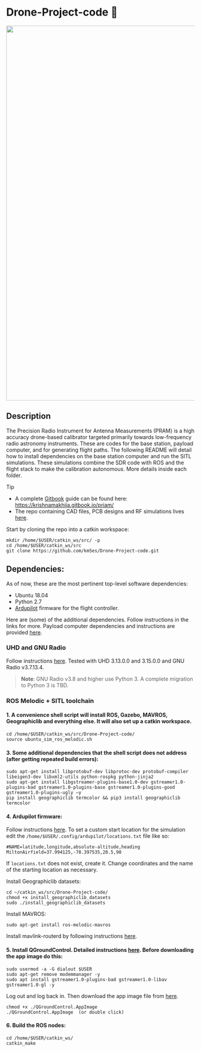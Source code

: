 # Drone-Project-code 🚁
<img src="calibration_animation v5.gif" width=1000 align=center>

## Description
The Precision Radio Instrument for Antenna Measurements (PRAM) is a high accuracy drone-based calibrator targeted primarily towards low-frequency radio astronomy instruments. These are codes for the base station, payload computer, and for generating flight paths. The following README will detail how to install dependencies on the base station computer and run the SITL simulations. These simulations combine the SDR code with ROS and the flight stack to make the calibration autonomous. More details inside each folder.  

>[!TIP]
>* A complete [Gitbook](app.gitbook.com) guide can be found here:\
>     https://krishnamakhija.gitbook.io/priam/
>* The repo containing CAD files, PCB designs and RF simulations lives [here](https://github.com/km5es/Drone-Project-CAD.git).

Start by cloning the repo into a catkin workspace:
```
mkdir /home/$USER/catkin_ws/src/ -p
cd /home/$USER/catkin_ws/src
git clone https://github.com/km5es/Drone-Project-code.git
```

## Dependencies:
As of now, these are the most pertinent top-level software dependencies:
- Ubuntu 18.04
- Python 2.7
- [Ardupilot](https://ardupilot.org/) firmware for the flight controller.

Here are (some) of the additional dependencies. Follow instructions in the links for more. Payload computer dependencies and instructions are provided [here](./Payload%20Computer).

### UHD and GNU Radio 
Follow instructions [here](https://kb.ettus.com/Building_and_Installing_the_USRP_Open-Source_Toolchain_(UHD_and_GNU_Radio)_on_Linux). Tested with UHD 3.13.0.0 and 3.15.0.0 and GNU Radio v3.7.13.4. 
> **Note**: GNU Radio v3.8 and higher use Python 3. A complete migration to Python 3 is TBD. 

### ROS Melodic + SITL toolchain

#### 1. A convenience shell script will install ROS, Gazebo, MAVROS, Geographiclib and everything else. It will also set up a catkin workspace.
```
cd /home/$USER/catkin_ws/src/Drone-Project-code/
source ubuntu_sim_ros_melodic.sh
```

#### 3. Some additional dependencies that the shell script does not address (after getting repeated build errors):
```
sudo apt-get install libprotobuf-dev libprotoc-dev protobuf-compiler libeigen3-dev libxml2-utils python-rospkg python-jinja2
sudo apt-get install libgstreamer-plugins-base1.0-dev gstreamer1.0-plugins-bad gstreamer1.0-plugins-base gstreamer1.0-plugins-good gstreamer1.0-plugins-ugly –y
pip install geographiclib termcolor && pip3 install geographiclib termcolor 
```

#### 4. Ardupilot firmware:
Follow instructions [here](https://ardupilot.org/dev/docs/sitl-simulator-software-in-the-loop.html). To set a custom start location for the simulation edit the ```/home/$USER/.config/ardupilot/locations.txt``` file like so:
```
#NAME=latitude,longitude,absolute-altitude,heading
MiltonAirfield=37.994125,-78.397535,28.5,90
```
If ```locations.txt``` does not exist, create it. Change coordinates and the name of the starting location as necessary.

Install Geographiclib datasets:
```
cd ~/catkin_ws/src/Drone-Project-code/
chmod +x install_geographiclib_datasets
sudo ./install_geographiclib_datasets
```

Install MAVROS:
```
sudo apt-get install ros-melodic-mavros
```
Install mavlink-routerd by following instructions [here](https://github.com/mavlink-router/mavlink-router). 

#### 5. Install QGroundControl. Detailed instructions [here](https://docs.qgroundcontrol.com/en/getting_started/download_and_install.html). Before downloading the app image do this:
```
sudo usermod -a -G dialout $USER
sudo apt-get remove modemmanager -y
sudo apt install gstreamer1.0-plugins-bad gstreamer1.0-libav gstreamer1.0-gl -y
```
Log out and log back in. Then download the app image file from [here](https://s3-us-west-2.amazonaws.com/qgroundcontrol/latest/QGroundControl.AppImage).
```
chmod +x ./QGroundControl.AppImage
./QGroundControl.AppImage  (or double click)
```

#### 6. Build the ROS nodes:
```
cd /home/$USER/catkin_ws/
catkin_make
```
